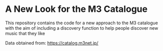 # A New Look for the M3 Catalogue
This repository contains the code for a new approach to the M3 catalogue with the aim of including a discovery function to help people discover new music that they like

Data obtained from: <ins>https://catalog.m3net.jp/</ins>